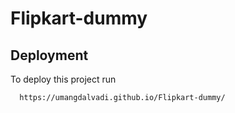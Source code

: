 # Flipkart-dummy

## Deployment

To deploy this project run

```bash
  https://umangdalvadi.github.io/Flipkart-dummy/
```

